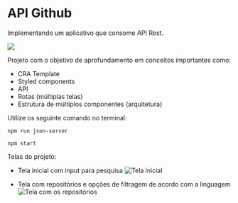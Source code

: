 # API Github
Implementando um aplicativo que consome API Rest.

![](https://camo.githubusercontent.com/b5aadaff084e9bfff57eda08ae6bae5190bd6564692e28f07992ed920887292b/68747470733a2f2f6861636b65726e6f6f6e2e636f6d2f696d616765732f677034733332706b2e6a7067)

Projeto com o objetivo de aprofundamento em conceitos importantes como:
* CRA Template
* Styled components
* API
* Rotas (múltiplas telas)
* Estrutura de múltiplos componentes (arquitetura)

Utilize os seguinte comando no terminal:
```
npm run json-server
```
```
npm start
```




Telas do projeto:
* Tela inicial com input para pesquisa
![Tela inicial](https://github.com/saraivas/using-api-github/assets/48689789/db8e1e77-2c61-417e-93f0-c99ebba8865b)

* Tela com repositórios e opções de filtragem de acordo com a linguagem
![Tela com os repositórios](https://github.com/saraivas/using-api-github/assets/48689789/0048462f-75d1-4b0b-bad3-229227cf1778)



